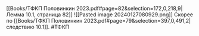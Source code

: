 [[Books/ТФКП Половинкин 2023.pdf#page=82&selection=172,0,218,9|Лемма 10.1, страница 82]]
![[Pasted image 20240127080929.png]]
Скорее по [[Books/ТФКП Половинкин 2023.pdf#page=79&selection=397,0,491,2|следствию 10.1]].
#ТФКП 